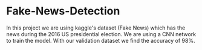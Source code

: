 # Fake-News-Detection
In this project we are using kaggle's dataset (Fake News) which has the news during the 2016 US presidential election.
We are using a CNN network to train the model.
With our validation dataset we find the accuracy of 98%.
